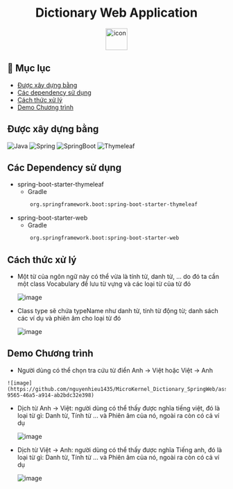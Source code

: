 <h1 align="center">Dictionary Web Application</h1>
<div align="center">
    <img src="https://techstack-generator.vercel.app/java-icon.svg" alt="icon" width="50" height="50" />
</div>

## 🚩 Mục lục
- [Được xây dựng bằng](#được-xây-dựng-bằng)
- [Các dependency sử dụng](#các-Dependency-sử-dụng)
- [Cách thức xử lý](#các-thức-xử-lý)
- [Demo Chương trình](#demo-Chương-trình)

## Được xây dựng bằng

![Java](https://img.shields.io/badge/java-%23ED8B00.svg?logo=java&logoColor=white&style=for-the-badge)
![Spring](https://img.shields.io/badge/Spring-6DB33F.svg?style=for-the-badge&logo=Spring&logoColor=white)
![SpringBoot](https://img.shields.io/badge/Spring%20Boot-6DB33F.svg?style=for-the-badge&logo=Spring-Boot&logoColor=white)
![Thymeleaf](https://img.shields.io/badge/Thymeleaf-%23005C0F.svg?logo=Thymeleaf&logoColor=white&style=for-the-badge)

## Các Dependency sử dụng

- spring-boot-starter-thymeleaf
    + Gradle
    ```xml
        org.springframework.boot:spring-boot-starter-thymeleaf
    ```
- spring-boot-starter-web
    + Gradle
    ```xml
        org.springframework.boot:spring-boot-starter-web
    ```
## Cách thức xử lý
  * Một từ của ngôn ngữ này có thể vừa là tính từ, danh từ, ... do đó ta cần một class Vocabulary để lưu từ vựng và các loại từ của từ đó
    
    ![image](https://github.com/nguyenhieu1435/MicroKernel_Dictionary_SpringWeb/assets/70377398/85faf511-c746-48e8-8b47-922534b948b3)
    
  * Class type sẽ chứa typeName như danh từ, tính từ động từ; danh sách các ví dụ và phiên âm cho loại từ đó

     ![image](https://github.com/nguyenhieu1435/MicroKernel_Dictionary_SpringWeb/assets/70377398/9f7d7981-ae07-4083-b197-dad53e806b53)


## Demo Chương trình
   * Người dùng có thể chọn tra cứu từ điển Anh -> Việt hoặc Việt -> Anh
     
    ![image](https://github.com/nguyenhieu1435/MicroKernel_Dictionary_SpringWeb/assets/70377398/cd065282-9565-46a5-a914-ab2bdc32e398)

   * Dịch từ Anh -> Việt: người dùng có thể thấy được nghĩa tiếng việt, đó là loại từ gì: Danh từ, Tính từ ... và Phiên âm của nó, ngoài ra còn có cả ví dụ
     
     ![image](https://github.com/nguyenhieu1435/MicroKernel_Dictionary_SpringWeb/assets/70377398/e398f9fe-1bff-48e2-bf0a-ceeacc64374e)

   * Dịch từ Việt -> Anh: người dùng có thể thấy được nghĩa Tiếng anh, đó là loại từ gì: Danh từ, Tính từ ... và Phiên âm của nó, ngoài ra còn có cả ví dụ

     ![image](https://github.com/nguyenhieu1435/MicroKernel_Dictionary_SpringWeb/assets/70377398/a74e011e-1ece-43eb-b97c-b36012148b11)


